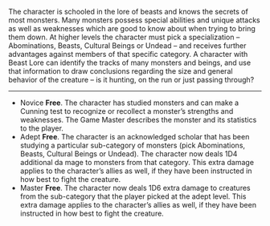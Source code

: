 The character is schooled in the lore of beasts and knows the secrets of most monsters. Many monsters possess special abilities and unique attacks as well as weaknesses which are good to know about when trying to bring them down. At higher levels the character must pick a specialization – Abominations, Beasts, Cultural Beings or Undead – and receives further advantages against members of that specific category. A character with Beast Lore can identify the tracks of many monsters and beings, and use that information to draw conclusions regarding the size and general behavior of the creature – is it hunting, on the run or just passing through?

---
- Novice **Free**. The character has studied monsters and can make a Cunning test to recognize or recollect a monster’s strengths and weaknesses. The Game Master describes the monster and its statistics to the player.
- Adept **Free**. The character is an acknowledged scholar that has been studying a particular sub-category of monsters (pick Abominations, Beasts, Cultural Beings or Undead). The character now deals 1D4 additional da mage to monsters from that category. This extra damage applies to the character’s allies as well, if they have been instructed in how best to fight the creature.
- Master **Free**. The character now deals 1D6 extra damage to creatures from the sub-category that the player picked at the adept level. This extra damage applies to the character’s allies as well, if they have been instructed in how best to fight the creature.